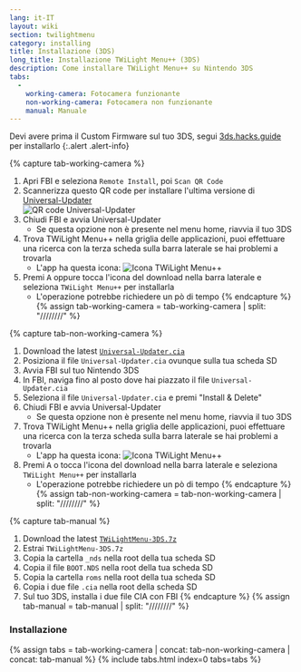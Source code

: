 ```yaml
---
lang: it-IT
layout: wiki
section: twilightmenu
category: installing
title: Installazione (3DS)
long_title: Installazione TWiLight Menu++ (3DS)
description: Come installare TWiLight Menu++ su Nintendo 3DS
tabs:
  - 
    working-camera: Fotocamera funzionante
    non-working-camera: Fotocamera non funzionante
    manual: Manuale
---
```


Devi avere prima il Custom Firmware sul tuo 3DS, segui [3ds.hacks.guide](https://3ds.hacks.guide) per installarlo
{:.alert .alert-info}

{% capture tab-working-camera %}
1. Apri FBI e seleziona `Remote Install`, poi `Scan QR Code`
1. Scannerizza questo QR code per installare l'ultima versione di [Universal-Updater](https://github.com/Universal-Team/Universal-Updater)<br> ![QR code Universal-Updater](https://db.universal-team.net/assets/images/qr/universal-updater.cia.png)
1. Chiudi FBI e avvia Universal-Updater
   - Se questa opzione non è presente nel menu home, riavvia il tuo 3DS
1. Trova TWiLight Menu++ nella griglia delle applicazioni, puoi effettuare una ricerca con la terza scheda sulla barra laterale se hai problemi a trovarla
   - L'app ha questa icona: ![Icona TWiLight Menu++](https://raw.githubusercontent.com/DS-Homebrew/TWiLightMenu/master/booter/icon.bmp)
1. Premi <kbd class="face">A</kbd> oppure tocca l'icona del download nella barra laterale e seleziona `TWiLight Menu++` per installarla
   - L'operazione potrebbe richiedere un pò di tempo
{% endcapture %}
{% assign tab-working-camera = tab-working-camera | split: "////////" %}

{% capture tab-non-working-camera %}
1. Download the latest [`Universal-Updater.cia`](https://github.com/Universal-Team/Universal-Updater/releases/latest/download/Universal-Updater.cia)
1. Posiziona il file `Universal-Updater.cia` ovunque sulla tua scheda SD
1. Avvia FBI sul tuo Nintendo 3DS
1. In FBI, naviga fino al posto dove hai piazzato il file `Universal-Updater.cia`
1. Seleziona il file `Universal-Updater.cia` e premi "Install & Delete"
1. Chiudi FBI e avvia Universal-Updater
   - Se questa opzione non è presente nel menu home, riavvia il tuo 3DS
1. Trova TWiLight Menu++ nella griglia delle applicazioni, puoi effettuare una ricerca con la terza scheda sulla barra laterale se hai problemi a trovarla
   - L'app ha questa icona: ![Icona TWiLight Menu++](https://raw.githubusercontent.com/DS-Homebrew/TWiLightMenu/master/booter/icon.bmp)
1. Premi <kbd class="face">A</kbd> o tocca l'icona del download nella barra laterale e seleziona `TWiLight Menu++` per installarla
   - L'operazione potrebbe richiedere un pò di tempo
{% endcapture %}
{% assign tab-non-working-camera = tab-non-working-camera | split: "////////" %}

{% capture tab-manual %}
1. Download the latest [`TWiLightMenu-3DS.7z`](https://github.com/DS-Homebrew/TWiLightMenu/releases/latest/download/TWiLightMenu-3DS.7z)
1. Estrai `TWiLightMenu-3DS.7z`
1. Copia la cartella `_nds` nella root della tua scheda SD
1. Copia il file `BOOT.NDS` nella root della tua scheda SD
1. Copia la cartella `roms` nella root della tua scheda SD
1. Copia i due file `.cia` nella root della scheda SD
1. Sul tuo 3DS, installa i due file CIA con FBI
{% endcapture %}
{% assign tab-manual = tab-manual | split: "////////" %}

### Installazione

{% assign tabs = tab-working-camera | concat: tab-non-working-camera | concat: tab-manual %}
{% include tabs.html index=0 tabs=tabs %}
